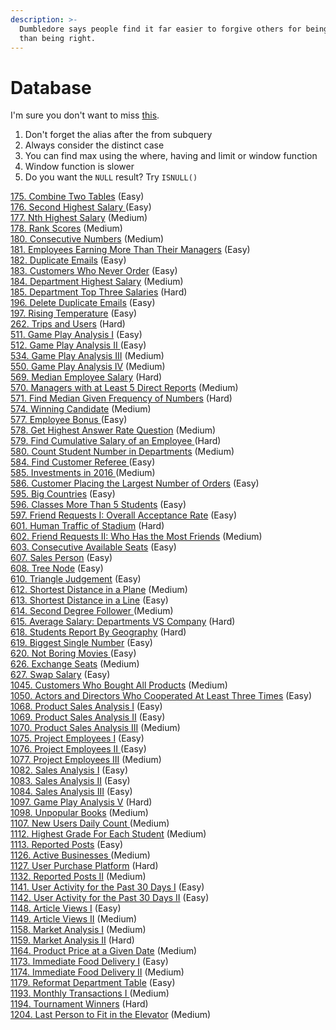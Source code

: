 ```yaml
---
description: >-
  Dumbledore says people find it far easier to forgive others for being wrong
  than being right.
---
```


# Database

I'm sure you don't want to miss [this](https://leetcode.com/problemset/database/).

1. Don't forget the alias after the from subquery
2. Always consider the distinct case
3. You can find max using the where, having and limit or window function
4. Window function is slower
5. Do you want the `NULL` result? Try `ISNULL()`

[175. Combine Two Tables](175.-combine-two-tables-easy.md) \(Easy\)  
[176. Second Highest Salary ](176.-second-highest-salary.md)\(Easy\)  
[177. Nth Highest Salary](177.-nth-highest-salary.md) \(Medium\)  
[178. Rank Scores](178.-rank-scores.md) \(Medium\)  
[180. Consecutive Numbers](180.-consecutive-numbers.md) \(Medium\)  
[181. Employees Earning More Than Their Managers](181.-employees-earning-more-than-their-managers.md) \(Easy\)  
[182. Duplicate Emails](182.-duplicate-emails.md) \(Easy\)  
[183. Customers Who Never Order](183.-customers-who-never-order.md) \(Easy\)  
[184. Department Highest Salary](184.-department-highest-salary.md) \(Medium\)  
[185. Department Top Three Salaries](185.-department-top-three-salaries.md) \(Hard\)  
[196. Delete Duplicate Emails](196.-delete-duplicate-emails.md) \(Easy\)  
[197. Rising Temperature](197.-rising-temperature.md) \(Easy\)  
[262. Trips and Users](262.-trips-and-users.md) \(Hard\)  
[511. Game Play Analysis I](511.-game-play-analysis-i.md) \(Easy\)  
[512. Game Play Analysis II ](512.-game-play-analysis-ii.md)\(Easy\)  
[534. Game Play Analysis III](534.-game-play-analysis-iii.md) \(Medium\)  
[550. Game Play Analysis IV](550.-game-play-analysis-iv.md) \(Medium\)  
[569. Median Employee Salary](569.-median-employee-salary.md) \(Hard\)  
[570. Managers with at Least 5 Direct Reports](570.-managers-with-at-least-5-direct-reports.md) \(Medium\)  
[571. Find Median Given Frequency of Numbers](571.-find-median-given-frequency-of-numbers.md) \(Hard\)  
[574. Winning Candidate](574.-winning-candidate.md) \(Medium\)  
[577. Employee Bonus ](577.-employee-bonus.md)\(Easy\)  
[578. Get Highest Answer Rate Question](578.-get-highest-answer-rate-question.md) \(Medium\)  
[579. Find Cumulative Salary of an Employee ](579.-find-cumulative-salary-of-an-employee.md)\(Hard\)  
[580. Count Student Number in Departments](580.-count-student-number-in-departments.md) \(Medium\)  
[584. Find Customer Referee ](584.-find-customer-referee.md)\(Easy\)  
[585. Investments in 2016 ](585.-investments-in-2016.md)\(Medium\)  
[586. Customer Placing the Largest Number of Orders](586.-customer-placing-the-largest-number-of-orders.md) \(Easy\)  
[595. Big Countries](595.-big-countries.md) \(Easy\)  
[596. Classes More Than 5 Students](596.-classes-more-than-5-students.md) \(Easy\)  
[597. Friend Requests I: Overall Acceptance Rate](untitled-1.md) \(Easy\)  
[601. Human Traffic of Stadium](601.-human-traffic-of-stadium.md) \(Hard\)  
[602. Friend Requests II: Who Has the Most Friends](602.-friend-requests-ii-who-has-the-most-friends.md) \(Medium\)  
[603. Consecutive Available Seats](603.-consecutive-available-seats.md) \(Easy\)  
[607. Sales Person](607.-sales-person.md) \(Easy\)  
[608. Tree Node](608.-tree-node.md) \(Easy\)  
[610. Triangle Judgement](610.-triangle-judgement.md) \(Easy\)  
[612. Shortest Distance in a Plane](612.-shortest-distance-in-a-plane.md) \(Medium\)  
[613. Shortest Distance in a Line](613.-shortest-distance-in-a-line.md) \(Easy\)  
[614. Second Degree Follower ](614.-second-degree-follower.md)\(Medium\)  
[615. Average Salary: Departments VS Company](615.-average-salary-departments-vs-company.md) \(Hard\)  
[618. Students Report By Geography](618.-students-report-by-geography.md) \(Hard\)  
[619. Biggest Single Number](619.-biggest-single-number.md) \(Easy\)  
[620. Not Boring Movies ](620.-not-boring-movies.md)\(Easy\)  
[626. Exchange Seats](626.-exchange-seats.md) \(Medium\)  
[627. Swap Salary](627.-swap-salary.md) \(Easy\)  
[1045. Customers Who Bought All Products](1045.-customers-who-bought-all-products.md) \(Medium\)  
[1050. Actors and Directors Who Cooperated At Least Three Times](1050.-actors-and-directors-who-cooperated-at-least-three-times.md) \(Easy\)  
[1068. Product Sales Analysis I](1068.-product-sales-analysis-i.md) \(Easy\)  
[1069. Product Sales Analysis II](1069.-product-sales-analysis-ii.md) \(Easy\)  
[1070. Product Sales Analysis III](1070.-product-sales-analysis-iii.md) \(Medium\)  
[1075. Project Employees I](1075.-project-employees-i.md) \(Easy\)  
[1076. Project Employees II ](1076.-project-employees-ii.md)\(Easy\)  
[1077. Project Employees III](1077.-project-employees-iii.md) \(Medium\)  
[1082. Sales Analysis I](1082.-sales-analysis-i.md) \(Easy\)  
[1083. Sales Analysis II](1083.-sales-analysis-ii.md) \(Easy\)  
[1084. Sales Analysis III](1084.-sales-analysis-iii.md) \(Easy\)  
[1097. Game Play Analysis V](1097.-game-play-analysis-v.md) \(Hard\)  
[1098. Unpopular Books](1098.-unpopular-books.md) \(Medium\)  
[1107. New Users Daily Count ](1107.-new-users-daily-count.md)\(Medium\)  
[1112. Highest Grade For Each Student](1112.-highest-grade-for-each-student.md) \(Medium\)  
[1113. Reported Posts](1113.-reported-posts.md) \(Easy\)  
[1126. Active Businesses ](1126.-active-businesses.md)\(Medium\)  
[1127. User Purchase Platform](1127.-user-purchase-platform.md) \(Hard\)  
[1132. Reported Posts II](1132.-reported-posts-ii.md) \(Medium\)  
[1141. User Activity for the Past 30 Days I](1141.-user-activity-for-the-past-30-days-i.md) \(Easy\)  
[1142. User Activity for the Past 30 Days II](1142.-user-activity-for-the-past-30-days-ii.md) \(Easy\)  
[1148. Article Views I](1148.-article-views-i.md) \(Easy\)  
[1149. Article Views II](1149.-article-views-ii.md) \(Medium\)  
[1158. Market Analysis I](1158.-market-analysis-i.md) \(Medium\)  
[1159. Market Analysis II](1159.-market-analysis-ii.md) \(Hard\)  
[1164. Product Price at a Given Date](1164.-product-price-at-a-given-date.md) \(Medium\)  
[1173. Immediate Food Delivery I](1173.-immediate-food-delivery-i.md) \(Easy\)  
[1174. Immediate Food Delivery II](1174.-immediate-food-delivery-ii.md) \(Medium\)  
[1179. Reformat Department Table](1179.-reformat-department-table.md) \(Easy\)  
[1193. Monthly Transactions I ](1193.-monthly-transactions-i.md)\(Medium\)  
[1194. Tournament Winners](1194.-tournament-winners.md) \(Hard\)  
[1204. Last Person to Fit in the Elevator](1204.-last-person-to-fit-in-the-elevator.md) \(Medium\)

  










